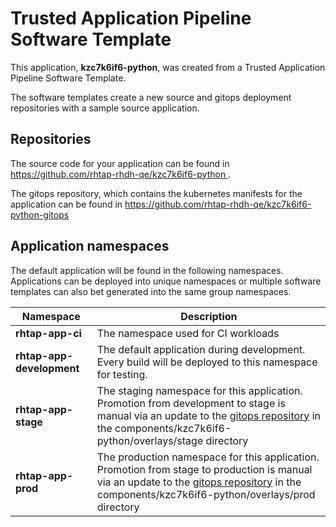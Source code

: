 # Trusted Application Pipeline Software Template

This application, **kzc7k6if6-python**, was created from a Trusted Application Pipeline Software Template.

The software templates create a new source and gitops deployment repositories with a sample source application. 

## Repositories

The source code for your application can be found in [https://github.com/rhtap-rhdh-qe/kzc7k6if6-python ](https://github.com/rhtap-rhdh-qe/kzc7k6if6-python ).
 
The gitops repository, which contains the kubernetes manifests for the application can be found in 
[https://github.com/rhtap-rhdh-qe/kzc7k6if6-python-gitops ](https://github.com/rhtap-rhdh-qe/kzc7k6if6-python-gitops ) 

## Application namespaces 

The default application will be found in the following namespaces. Applications can be deployed into unique namespaces or multiple software templates can also bet generated into the same group namespaces.  

|  Namespace   |  Description   |  
| -------- | -------- |
| **rhtap-app-ci** | The namespace used for CI workloads |
| **rhtap-app-development** | The default application during development. Every build will be deployed to this namespace for testing. |
| **rhtap-app-stage** | The staging namespace for this application. Promotion from development to stage is manual via an update to the [gitops repository](https://github.com/rhtap-rhdh-qe/kzc7k6if6-python-gitops ) in the components/kzc7k6if6-python/overlays/stage directory |
| **rhtap-app-prod** | The production namespace for this application. Promotion from stage to production is manual via an update to the [gitops repository](https://github.com/rhtap-rhdh-qe/kzc7k6if6-python-gitops ) in the components/kzc7k6if6-python/overlays/prod directory |